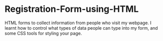 # Registration-Form-using-HTML
HTML forms to collect information from people who visit my webpage.
I learnt how to control what types of data people can type into my form, and some CSS tools for styling your page.

